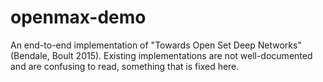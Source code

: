 openmax-demo
======
An end-to-end implementation of "Towards Open Set Deep Networks" (Bendale, Boult 2015). 
Existing implementations are not well-documented and are confusing to read, something that is fixed here.
